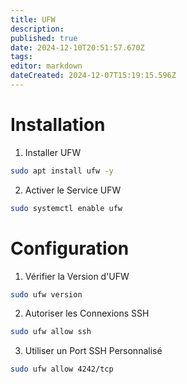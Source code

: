 ```yaml
---
title: UFW
description: 
published: true
date: 2024-12-10T20:51:57.670Z
tags: 
editor: markdown
dateCreated: 2024-12-07T15:19:15.596Z
---
```


# Installation

1.  Installer UFW

```bash
sudo apt install ufw -y
```

2. Activer le Service UFW

```bash
sudo systemctl enable ufw
```

# Configuration

1. Vérifier la Version d'UFW

```bash
sudo ufw version
```

2. Autoriser les Connexions SSH

```bash
sudo ufw allow ssh
```

3. Utiliser un Port SSH Personnalisé
```bash
sudo ufw allow 4242/tcp
```